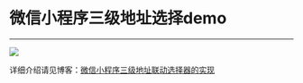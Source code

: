 # 微信小程序三级地址选择demo

--------

![](http://7o51e6.com1.z0.glb.clouddn.com/addressPicker.gif)

详细介绍请见博客：[微信小程序三级地址联动选择器的实现](http://t-y.me/p/373)
